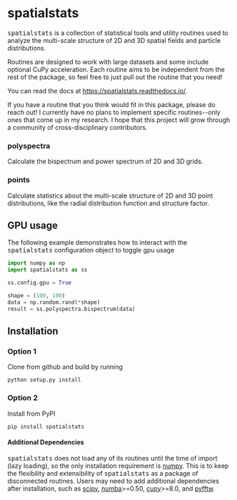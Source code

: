 # spatialstats #
<tt>spatialstats</tt> is a collection of statistical tools and utility routines used to analyze the multi-scale structure of 2D and 3D spatial fields and particle distributions.

Routines are designed to work with large datasets and some include optional CuPy acceleration. Each routine aims to be independent from the rest of the package, so feel free to just pull out the routine that you need!

You can read the docs at https://spatialstats.readthedocs.io/.

If you have a routine that you think would fit in this package, please do reach out! I currently have no plans to implement specific routines--only ones that come up in my research. I hope that this project will grow through a community of cross-disciplinary contributors.

### polyspectra ###
Calculate the bispectrum and power spectrum of 2D and 3D grids.

### points ###
Calculate statistics about the multi-scale structure of 2D and 3D point distributions, like the radial distribution function and structure factor.

## GPU usage ##

The following example demonstrates how to interact with the <tt>spatialstats</tt> configuration object to toggle gpu usage

```python
import numpy as np
import spatialstats as ss

ss.config.gpu = True

shape = (100, 100)
data = np.random.rand(*shape)
result = ss.polyspectra.bispectrum(data)
```

## Installation ##

### Option 1 ###

Clone from github and build by running

```shell
python setup.py install
```

### Option 2 ###

Install from PyPI

```shell
pip install spatialstats
```

#### Additional Dependencies ####

<tt>spatialstats</tt> does not load any of its routines until the time of import (lazy loading), so the only installation requirement is [numpy](https://github.com/numpy/numpy). This is to keep the flexibility and extensibility of <tt>spatialstats</tt> as a package of disconnected routines. Users may need to add additional dependencies after installation, such as [scipy](https://github.com/scipy/scipy), [numba](https://github.com/numba/numba)>=0.50, [cupy](https://github.com/cupy/cupy)>=8.0, and [pyfftw](https://github.com/pyFFTW/pyFFTW).
